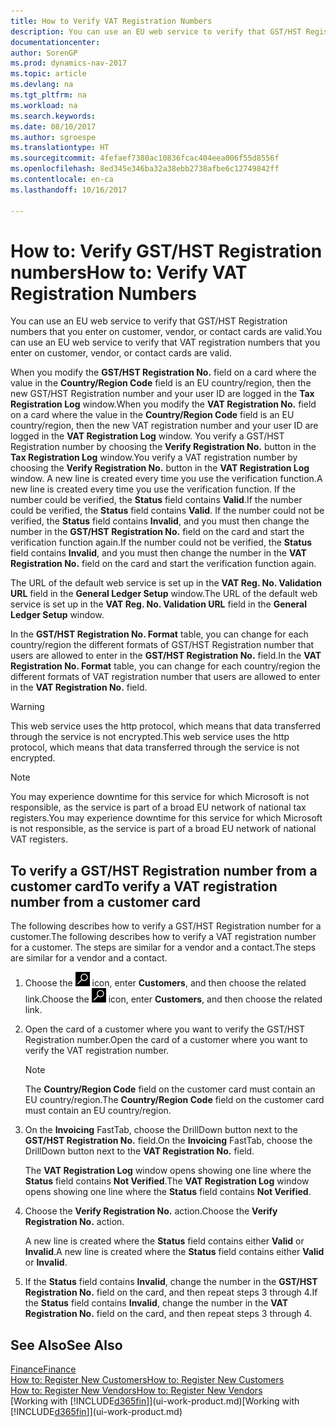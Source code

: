 ```yaml
---
title: How to Verify VAT Registration Numbers
description: You can use an EU web service to verify that GST/HST Registration numbers that you enter on customer, vendor, or contact cards are valid.
documentationcenter: 
author: SorenGP
ms.prod: dynamics-nav-2017
ms.topic: article
ms.devlang: na
ms.tgt_pltfrm: na
ms.workload: na
ms.search.keywords: 
ms.date: 08/10/2017
ms.author: sgroespe
ms.translationtype: HT
ms.sourcegitcommit: 4fefaef7380ac10836fcac404eea006f55d8556f
ms.openlocfilehash: 8ed345e346ba32a38ebb2738afbe6c12749842ff
ms.contentlocale: en-ca
ms.lasthandoff: 10/16/2017

---
```

# <a name="how-to-verify-vat-registration-numbers"></a><span data-ttu-id="21d33-103">How to: Verify GST/HST Registration numbers</span><span class="sxs-lookup"><span data-stu-id="21d33-103">How to: Verify VAT Registration Numbers</span></span>
<span data-ttu-id="21d33-104">You can use an EU web service to verify that GST/HST Registration numbers that you enter on customer, vendor, or contact cards are valid.</span><span class="sxs-lookup"><span data-stu-id="21d33-104">You can use an EU web service to verify that VAT registration numbers that you enter on customer, vendor, or contact cards are valid.</span></span>  

 <span data-ttu-id="21d33-105">When you modify the **GST/HST Registration No.** field on a card where the value in the **Country/Region Code** field is an EU country/region, then the new GST/HST Registration number and your user ID are logged in the **Tax Registration Log** window.</span><span class="sxs-lookup"><span data-stu-id="21d33-105">When you modify the **VAT Registration No.** field on a card where the value in the **Country/Region Code** field is an EU country/region, then the new VAT registration number and your user ID are logged in the **VAT Registration Log** window.</span></span> <span data-ttu-id="21d33-106">You verify a GST/HST Registration number by choosing the **Verify Registration No.** button in the **Tax Registration Log** window.</span><span class="sxs-lookup"><span data-stu-id="21d33-106">You verify a VAT registration number by choosing the **Verify Registration No.** button in the **VAT Registration Log** window.</span></span> <span data-ttu-id="21d33-107">A new line is created every time you use the verification function.</span><span class="sxs-lookup"><span data-stu-id="21d33-107">A new line is created every time you use the verification function.</span></span> <span data-ttu-id="21d33-108">If the number could be verified, the **Status** field contains **Valid**.</span><span class="sxs-lookup"><span data-stu-id="21d33-108">If the number could be verified, the **Status** field contains **Valid**.</span></span> <span data-ttu-id="21d33-109">If the number could not be verified, the **Status** field contains **Invalid**, and you must then change the number in the **GST/HST Registration No.** field on the card and start the verification function again.</span><span class="sxs-lookup"><span data-stu-id="21d33-109">If the number could not be verified, the **Status** field contains **Invalid**, and you must then change the number in the **VAT Registration No.** field on the card and start the verification function again.</span></span>  

 <span data-ttu-id="21d33-110">The URL of the default web service is set up in the **VAT Reg. No. Validation URL** field in the **General Ledger Setup** window.</span><span class="sxs-lookup"><span data-stu-id="21d33-110">The URL of the default web service is set up in the **VAT Reg. No. Validation URL** field in the **General Ledger Setup** window.</span></span>  

 <span data-ttu-id="21d33-111">In the **GST/HST Registration No. Format** table, you can change for each country/region the different formats of GST/HST Registration number that users are allowed to enter in the **GST/HST Registration No.** field.</span><span class="sxs-lookup"><span data-stu-id="21d33-111">In the **VAT Registration No. Format** table, you can change for each country/region the different formats of VAT registration number that users are allowed to enter in the **VAT Registration No.** field.</span></span>  

> [!WARNING]  
>  <span data-ttu-id="21d33-112">This web service uses the http protocol, which means that data transferred through the service is not encrypted.</span><span class="sxs-lookup"><span data-stu-id="21d33-112">This web service uses the http protocol, which means that data transferred through the service is not encrypted.</span></span>  

> [!NOTE]  
>  <span data-ttu-id="21d33-113">You may experience downtime for this service for which Microsoft is not responsible, as the service is part of a broad EU network of national tax registers.</span><span class="sxs-lookup"><span data-stu-id="21d33-113">You may experience downtime for this service for which Microsoft is not responsible, as the service is part of a broad EU network of national VAT registers.</span></span>  

## <a name="to-verify-a-vat-registration-number-from-a-customer-card"></a><span data-ttu-id="21d33-114">To verify a GST/HST Registration number from a customer card</span><span class="sxs-lookup"><span data-stu-id="21d33-114">To verify a VAT registration number from a customer card</span></span>  
<span data-ttu-id="21d33-115">The following describes how to verify a GST/HST Registration number for a customer.</span><span class="sxs-lookup"><span data-stu-id="21d33-115">The following describes how to verify a VAT registration number for a customer.</span></span> <span data-ttu-id="21d33-116">The steps are similar for a vendor and a contact.</span><span class="sxs-lookup"><span data-stu-id="21d33-116">The steps are similar for a vendor and a contact.</span></span>   
1.  <span data-ttu-id="21d33-117">Choose the ![Search for Page or Report](media/ui-search/search_small.png "Search for Page or Report icon") icon, enter **Customers**, and then choose the related link.</span><span class="sxs-lookup"><span data-stu-id="21d33-117">Choose the ![Search for Page or Report](media/ui-search/search_small.png "Search for Page or Report icon") icon, enter **Customers**, and then choose the related link.</span></span>  

2.  <span data-ttu-id="21d33-118">Open the card of a customer where you want to verify the GST/HST Registration number.</span><span class="sxs-lookup"><span data-stu-id="21d33-118">Open the card of a customer where you want to verify the VAT registration number.</span></span>  

    > [!NOTE]  
    >  <span data-ttu-id="21d33-119">The **Country/Region Code** field on the customer card must contain an EU country/region.</span><span class="sxs-lookup"><span data-stu-id="21d33-119">The **Country/Region Code** field on the customer card must contain an EU country/region.</span></span>  
3.  <span data-ttu-id="21d33-120">On the **Invoicing** FastTab, choose the DrillDown button next to the **GST/HST Registration No.** field.</span><span class="sxs-lookup"><span data-stu-id="21d33-120">On the **Invoicing** FastTab, choose the DrillDown button next to the **VAT Registration No.** field.</span></span>  

    <span data-ttu-id="21d33-121">The **VAT Registration Log** window opens showing one line where the **Status** field contains **Not Verified**.</span><span class="sxs-lookup"><span data-stu-id="21d33-121">The **VAT Registration Log** window opens showing one line where the **Status** field contains **Not Verified**.</span></span>  
4.  <span data-ttu-id="21d33-122">Choose the **Verify Registration No.** action.</span><span class="sxs-lookup"><span data-stu-id="21d33-122">Choose the **Verify Registration No.** action.</span></span>  

     <span data-ttu-id="21d33-123">A new line is created where the **Status** field contains either **Valid** or **Invalid**.</span><span class="sxs-lookup"><span data-stu-id="21d33-123">A new line is created where the **Status** field contains either **Valid** or **Invalid**.</span></span>  
5.  <span data-ttu-id="21d33-124">If the **Status** field contains **Invalid**, change the number in the **GST/HST Registration No.** field on the card, and then repeat steps 3 through 4.</span><span class="sxs-lookup"><span data-stu-id="21d33-124">If the **Status** field contains **Invalid**, change the number in the **VAT Registration No.** field on the card, and then repeat steps 3 through 4.</span></span>  

## <a name="see-also"></a><span data-ttu-id="21d33-125">See Also</span><span class="sxs-lookup"><span data-stu-id="21d33-125">See Also</span></span>  
[<span data-ttu-id="21d33-126">Finance</span><span class="sxs-lookup"><span data-stu-id="21d33-126">Finance</span></span>](finance.md)  
[<span data-ttu-id="21d33-127">How to: Register New Customers</span><span class="sxs-lookup"><span data-stu-id="21d33-127">How to: Register New Customers</span></span>](sales-how-register-new-customers.md)  
[<span data-ttu-id="21d33-128">How to: Register New Vendors</span><span class="sxs-lookup"><span data-stu-id="21d33-128">How to: Register New Vendors</span></span>](purchasing-how-register-new-vendors.md)  
<span data-ttu-id="21d33-129">[Working with [!INCLUDE[d365fin](includes/d365fin_md.md)]](ui-work-product.md)</span><span class="sxs-lookup"><span data-stu-id="21d33-129">[Working with [!INCLUDE[d365fin](includes/d365fin_md.md)]](ui-work-product.md)</span></span>

